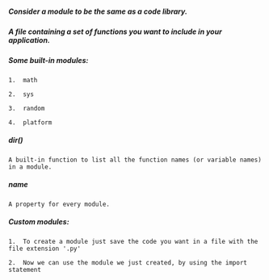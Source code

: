 ##### Consider a module to be the same as a code library.

##### A file containing a set of functions you want to include in your application.

##### Some built-in modules:

	1.  math

	2.  sys

	3.  random

	4.	platform

##### dir()

	A built-in function to list all the function names (or variable names) in a module.

##### __name__

	A property for every module.

##### Custom modules:

	1.	To create a module just save the code you want in a file with the file extension '.py'

	2.	Now we can use the module we just created, by using the import statement